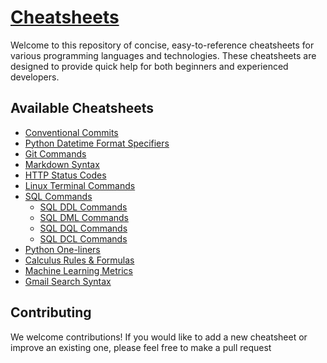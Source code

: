 # [Cheatsheets](https://ashababnoor.github.io/cheatsheets/)

Welcome to this repository of concise, easy-to-reference cheatsheets for various programming languages and technologies. These cheatsheets are designed to provide quick help for both beginners and experienced developers.


## Available Cheatsheets

- [Conventional Commits](cheatsheets/conventional-commits)
- [Python Datetime Format Specifiers](cheatsheets/datetime-format-specifiers)
- [Git Commands](cheatsheets/git-commands)
- [Markdown Syntax](cheatsheets/markdown-syntax)
- [HTTP Status Codes](cheatsheets/http-status-codes)
- [Linux Terminal Commands](cheatsheets/linux-terminal-commands)
- [SQL Commands](cheatsheets/sql-commands)
    - [SQL DDL Commands](cheatsheets/sql/ddl-commands)
    - [SQL DML Commands](cheatsheets/sql/dml-commands)
    - [SQL DQL Commands](cheatsheets/sql/dql-commands)
    - [SQL DCL Commands](cheatsheets/sql/dcl-commands)
- [Python One-liners](cheatsheets/python-one-liners)
- [Calculus Rules & Formulas](cheatsheets/calculus)
- [Machine Learning Metrics](cheatsheets/machine-learning-metrics)
- [Gmail Search Syntax](cheatsheets/gmail-search-syntax)


## Contributing

We welcome contributions! If you would like to add a new cheatsheet or improve an existing one, please feel free to make a pull request
